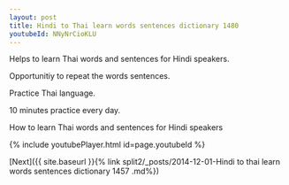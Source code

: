 ```yaml
---
layout: post
title: Hindi to Thai learn words sentences dictionary 1480 
youtubeId: NNyNrCioKLU
---
```

 
 
Helps to learn Thai words and sentences for Hindi speakers.

Opportunitiy to repeat the words sentences. 

Practice Thai language. 
 
10 minutes practice every day. 
 
How to learn Thai words and sentences for Hindi speakers 
 
{% include youtubePlayer.html id=page.youtubeId %}
 
 
[Next]({{ site.baseurl }}{% link  split2/_posts/2014-12-01-Hindi to thai learn words sentences dictionary 1457 .md%})
 
